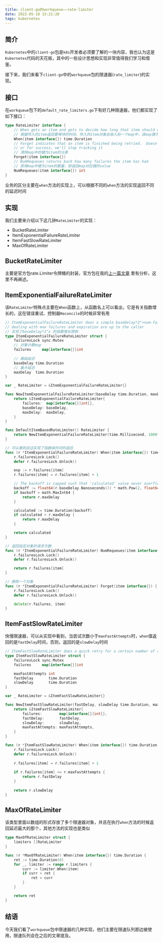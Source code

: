 ```yaml
---
title: client-go的workqueue——rate-limiter
date: 2022-05-18 15:21:20
tags: kubernetes
---
```


简介
---
`Kubernetes`中的`client-go`包是`k8s`开发者必须要了解的一块内容，我也认为这是`Kubernetes`代码的天花板，其中的一些设计思想和实现非常值得我们学习和借鉴。

接下来，我们来看下`client-go`中的`workqueue`包的限速器(`rate_limiter`)的实现。

接口
---
在`workqueue`包下的`default_rate_limiters.go`下有好几种限速器，他们都实现了如下接口：
```go
type RateLimiter interface {
	// When gets an item and gets to decide how long that item should wait
	// 根据传入的item返回要等待的时间，传入的item对象会放入到一个map中，该map键为对象item，值为int类型的计数，每调用When，都会增加一次计数
	When(item interface{}) time.Duration
	// Forget indicates that an item is finished being retried.  Doesn't matter whether it's for failing
	// or for success, we'll stop tracking it
	// 清除map中的键为item的元素
	Forget(item interface{})
	// NumRequeues returns back how many failures the item has had
	// 获得map中键为item的数量，即返回map对应键的value
	NumRequeues(item interface{}) int
}
```
业务的区分主要在`when`方法的实现上，可以根据不同的`when`方法的实现返回不同的延迟时间

实现
---
我们主要来介绍以下这几钟`RateLimiter`的实现：

- BucketRateLimiter
- ItemExponentialFailureRateLimiter
- ItemFastSlowRateLimiter
- MaxOfRateLimiter

BucketRateLimiter
---
主要是官方包rate.Limiter令牌桶的封装，官方包在我的[上一篇文章](https://acechef.github.io/2022/05/13/golang-token-bucket/) 里有分析，这里不再阐述。

ItemExponentialFailureRateLimiter
---

该`RateLimiter`特殊点主要在`When`函数上，从函数名上可以看出，它是有关指数增长的，这在错误重试、控制器`Reconcile`的时候非常有用
```go
// ItemExponentialFailureRateLimiter does a simple baseDelay*2^<num-failures> limit
// dealing with max failures and expiration are up to the caller
// 实现了baseDelay*2^x 的指数增长限制
type ItemExponentialFailureRateLimiter struct {
	failuresLock sync.Mutex
	// 对象计数map
	failures     map[interface{}]int
    
	// 基础延迟
	baseDelay time.Duration
	// 最大延迟
	maxDelay  time.Duration
}

var _ RateLimiter = &ItemExponentialFailureRateLimiter{}

func NewItemExponentialFailureRateLimiter(baseDelay time.Duration, maxDelay time.Duration) RateLimiter {
	return &ItemExponentialFailureRateLimiter{
		failures:  map[interface{}]int{},
		baseDelay: baseDelay,
		maxDelay:  maxDelay,
	}
}

func DefaultItemBasedRateLimiter() RateLimiter {
	return NewItemExponentialFailureRateLimiter(time.Millisecond, 1000*time.Second)
}

// 可以看到这边实现了指数级时间的返回
func (r *ItemExponentialFailureRateLimiter) When(item interface{}) time.Duration {
	r.failuresLock.Lock()
	defer r.failuresLock.Unlock()

	exp := r.failures[item]
	r.failures[item] = r.failures[item] + 1

	// The backoff is capped such that 'calculated' value never overflows.
	backoff := float64(r.baseDelay.Nanoseconds()) * math.Pow(2, float64(exp))
	if backoff > math.MaxInt64 {
		return r.maxDelay
	}

	calculated := time.Duration(backoff)
	if calculated > r.maxDelay {
		return r.maxDelay
	}

	return calculated
}

// 返回指定对象的请求次数
func (r *ItemExponentialFailureRateLimiter) NumRequeues(item interface{}) int {
	r.failuresLock.Lock()
	defer r.failuresLock.Unlock()

	return r.failures[item]
}

// 删除一个对象
func (r *ItemExponentialFailureRateLimiter) Forget(item interface{}) {
	r.failuresLock.Lock()
	defer r.failuresLock.Unlock()

	delete(r.failures, item)
}
```

ItemFastSlowRateLimiter
---
快慢限速器，可以从实现中看到，当尝试次数小于`maxFastAttempts`时，`when`值返回的是`fastDelay`时间，否则，返回的是`slowDelay`时间
```go
// ItemFastSlowRateLimiter does a quick retry for a certain number of attempts, then a slow retry after that
type ItemFastSlowRateLimiter struct {
	failuresLock sync.Mutex
	failures     map[interface{}]int

	maxFastAttempts int
	fastDelay       time.Duration
	slowDelay       time.Duration
}

var _ RateLimiter = &ItemFastSlowRateLimiter{}

func NewItemFastSlowRateLimiter(fastDelay, slowDelay time.Duration, maxFastAttempts int) RateLimiter {
    return &ItemFastSlowRateLimiter{
        failures:        map[interface{}]int{},
        fastDelay:       fastDelay,
        slowDelay:       slowDelay,
        maxFastAttempts: maxFastAttempts,
    }
}

func (r *ItemFastSlowRateLimiter) When(item interface{}) time.Duration {
    r.failuresLock.Lock()
    defer r.failuresLock.Unlock()
    
    r.failures[item] = r.failures[item] + 1
    
    if r.failures[item] <= r.maxFastAttempts {
        return r.fastDelay
    }
    
    return r.slowDelay
}
```


MaxOfRateLimiter
---
该类型里面以数组的形式存放了多个限速器对象，并且在执行`when`方法的时候返回延迟最大的那个，其他方法的实现也是类似
```go
type MaxOfRateLimiter struct {
	limiters []RateLimiter
}

func (r *MaxOfRateLimiter) When(item interface{}) time.Duration {
	ret := time.Duration(0)
	for _, limiter := range r.limiters {
		curr := limiter.When(item)
		if curr > ret {
			ret = curr
		}
	}

	return ret
}
```
结语
---
今天我们看了`workqueue`包中限速器的几种实现，他们主要在限速队列那边被使用，限速队列会在之后的文章提及。



